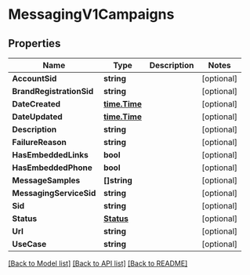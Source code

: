 # MessagingV1Campaigns

## Properties

Name | Type | Description | Notes
------------ | ------------- | ------------- | -------------
**AccountSid** | **string** |  | [optional] 
**BrandRegistrationSid** | **string** |  | [optional] 
**DateCreated** | [**time.Time**](time.Time.md) |  | [optional] 
**DateUpdated** | [**time.Time**](time.Time.md) |  | [optional] 
**Description** | **string** |  | [optional] 
**FailureReason** | **string** |  | [optional] 
**HasEmbeddedLinks** | **bool** |  | [optional] 
**HasEmbeddedPhone** | **bool** |  | [optional] 
**MessageSamples** | **[]string** |  | [optional] 
**MessagingServiceSid** | **string** |  | [optional] 
**Sid** | **string** |  | [optional] 
**Status** | [**Status**](status.md) |  | [optional] 
**Url** | **string** |  | [optional] 
**UseCase** | **string** |  | [optional] 

[[Back to Model list]](../README.md#documentation-for-models) [[Back to API list]](../README.md#documentation-for-api-endpoints) [[Back to README]](../README.md)


